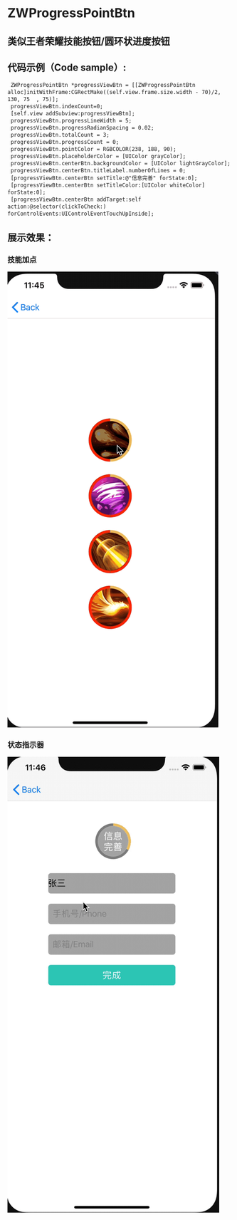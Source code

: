 # ZWProgressPointBtn
## 类似王者荣耀技能按钮/圆环状进度按钮
## 代码示例（Code sample）:
   ```
    ZWProgressPointBtn *progressViewBtn = [[ZWProgressPointBtn alloc]initWithFrame:CGRectMake((self.view.frame.size.width - 70)/2, 130, 75  , 75)];
    progressViewBtn.indexCount=0;
    [self.view addSubview:progressViewBtn];
    progressViewBtn.progressLineWidth = 5;
    progressViewBtn.progressRadianSpacing = 0.02;
    progressViewBtn.totalCount = 3;
    progressViewBtn.progressCount = 0;
    progressViewBtn.pointColor = RGBCOLOR(238, 188, 90);
    progressViewBtn.placeholderColor = [UIColor grayColor];
    progressViewBtn.centerBtn.backgroundColor = [UIColor lightGrayColor];
    progressViewBtn.centerBtn.titleLabel.numberOfLines = 0;
    [progressViewBtn.centerBtn setTitle:@"信息完善" forState:0];
    [progressViewBtn.centerBtn setTitleColor:[UIColor whiteColor] forState:0];
    [progressViewBtn.centerBtn addTarget:self action:@selector(clickToCheck:) forControlEvents:UIControlEventTouchUpInside];
   ```
## 展示效果：
### 技能加点
![image](https://github.com/liunianhuaguoyanxi/ZWProgressPointBtn/raw/master/Gif/jienengdian.gif)
### 状态指示器
![image](https://github.com/liunianhuaguoyanxi/ZWProgressPointBtn/raw/master/Gif/zhaungtaizhishiqi.gif)

